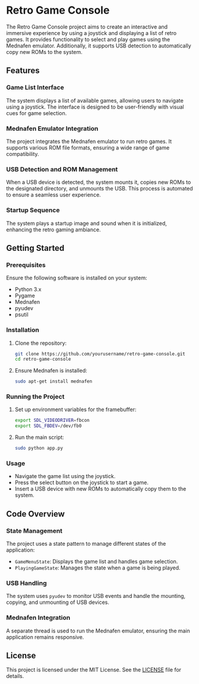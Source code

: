 # Retro Game Console

The Retro Game Console project aims to create an interactive and immersive experience by using a joystick and displaying a list of retro games. It provides functionality to select and play games using the Mednafen emulator. Additionally, it supports USB detection to automatically copy new ROMs to the system.

## Features

### Game List Interface
The system displays a list of available games, allowing users to navigate using a joystick. The interface is designed to be user-friendly with visual cues for game selection.

### Mednafen Emulator Integration
The project integrates the Mednafen emulator to run retro games. It supports various ROM file formats, ensuring a wide range of game compatibility.

### USB Detection and ROM Management
When a USB device is detected, the system mounts it, copies new ROMs to the designated directory, and unmounts the USB. This process is automated to ensure a seamless user experience.

### Startup Sequence
The system plays a startup image and sound when it is initialized, enhancing the retro gaming ambiance.

## Getting Started

### Prerequisites
Ensure the following software is installed on your system:
- Python 3.x
- Pygame
- Mednafen
- pyudev
- psutil

### Installation

1. Clone the repository:
    ```bash
    git clone https://github.com/yourusername/retro-game-console.git
    cd retro-game-console
    ```

2. Ensure Mednafen is installed:
    ```bash
    sudo apt-get install mednafen
    ```

### Running the Project

1. Set up environment variables for the framebuffer:
    ```bash
    export SDL_VIDEODRIVER=fbcon
    export SDL_FBDEV=/dev/fb0
    ```

2. Run the main script:
    ```bash
    sudo python app.py
    ```

### Usage

- Navigate the game list using the joystick.
- Press the select button on the joystick to start a game.
- Insert a USB device with new ROMs to automatically copy them to the system.

## Code Overview

### State Management
The project uses a state pattern to manage different states of the application:
- `GameMenuState`: Displays the game list and handles game selection.
- `PlayingGameState`: Manages the state when a game is being played.

### USB Handling
The system uses `pyudev` to monitor USB events and handle the mounting, copying, and unmounting of USB devices.

### Mednafen Integration
A separate thread is used to run the Mednafen emulator, ensuring the main application remains responsive.


## License

This project is licensed under the MIT License. See the [LICENSE](LICENSE) file for details.


